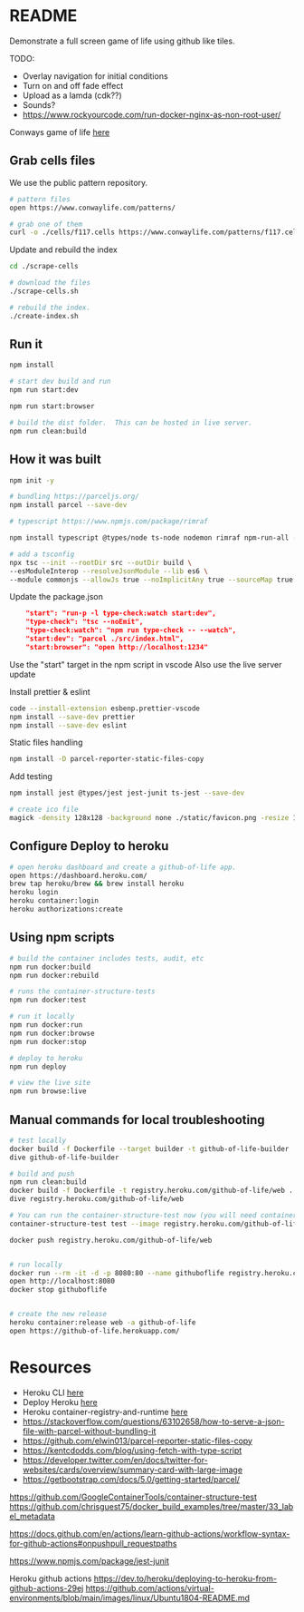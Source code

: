 # README
Demonstrate a full screen game of life using github like tiles. 

TODO:
* Overlay navigation for initial conditions
* Turn on and off fade effect
* Upload as a lamda (cdk??)
* Sounds? 
* https://www.rockyourcode.com/run-docker-nginx-as-non-root-user/



Conways game of life [here](https://en.wikipedia.org/wiki/Conway%27s_Game_of_Life)  

## Grab cells files
We use the public pattern repository.  

```sh
# pattern files
open https://www.conwaylife.com/patterns/

# grab one of them
curl -o ./cells/f117.cells https://www.conwaylife.com/patterns/f117.cells
```

Update and rebuild the index  
```sh
cd ./scrape-cells

# download the files
./scrape-cells.sh

# rebuild the index.
./create-index.sh
```

## Run it
```sh
npm install

# start dev build and run
npm run start:dev

npm run start:browser

# build the dist folder.  This can be hosted in live server. 
npm run clean:build
```

## How it was built

```sh
npm init -y  

# bundling https://parceljs.org/
npm install parcel --save-dev

# typescript https://www.npmjs.com/package/rimraf

npm install typescript @types/node ts-node nodemon rimraf npm-run-all --save-dev  

# add a tsconfig
npx tsc --init --rootDir src --outDir build \
--esModuleInterop --resolveJsonModule --lib es6 \
--module commonjs --allowJs true --noImplicitAny true --sourceMap true
```

Update the package.json
```json
    "start": "run-p -l type-check:watch start:dev",
    "type-check": "tsc --noEmit",
    "type-check:watch": "npm run type-check -- --watch",
    "start:dev": "parcel ./src/index.html",
    "start:browser": "open http://localhost:1234"
```

Use the "start" target in the npm script in vscode
Also use the live server update

Install prettier & eslint
```sh
code --install-extension esbenp.prettier-vscode
npm install --save-dev prettier 
npm install --save-dev eslint 
```

Static files handling
```sh
npm install -D parcel-reporter-static-files-copy
```

Add testing
```sh
npm install jest @types/jest jest-junit ts-jest --save-dev  
```

```sh
# create ico file
magick -density 128x128 -background none ./static/favicon.png -resize 128x128 ./static/favicon.ico
```
## Configure Deploy to heroku
```sh
# open heroku dashboard and create a github-of-life app.
open https://dashboard.heroku.com/
brew tap heroku/brew && brew install heroku
heroku login
heroku container:login
heroku authorizations:create       
```

## Using npm scripts

```sh
# build the container includes tests, audit, etc
npm run docker:build
npm run docker:rebuild

# runs the container-structure-tests
npm run docker:test

# run it locally
npm run docker:run 
npm run docker:browse
npm run docker:stop

# deploy to heroku
npm run deploy

# view the live site
npm run browse:live
```


## Manual commands for local troubleshooting
```sh
# test locally
docker build -f Dockerfile --target builder -t github-of-life-builder .
dive github-of-life-builder

# build and push
npm run clean:build   
docker build -f Dockerfile -t registry.heroku.com/github-of-life/web .
dive registry.heroku.com/github-of-life/web

# You can run the container-structure-test now (you will need container-structure-test installed)
container-structure-test test --image registry.heroku.com/github-of-life/web --config ./container-structure-tests.yaml 

docker push registry.heroku.com/github-of-life/web


# run locally 
docker run --rm -it -d -p 8080:80 --name githuboflife registry.heroku.com/github-of-life/web  
open http://localhost:8080
docker stop githuboflife


# create the new release
heroku container:release web -a github-of-life
open https://github-of-life.herokuapp.com/
```





# Resources 
* Heroku CLI [here](https://devcenter.heroku.com/articles/heroku-cli)
* Deploy Heroku [here](https://dashboard.heroku.com/apps/leaving-conde/deploy/heroku-container)
* Heroku container-registry-and-runtime [here](https://devcenter.heroku.com/articles/container-registry-and-runtime)
* https://stackoverflow.com/questions/63102658/how-to-serve-a-json-file-with-parcel-without-bundling-it
* https://github.com/elwin013/parcel-reporter-static-files-copy
* https://kentcdodds.com/blog/using-fetch-with-type-script
* https://developer.twitter.com/en/docs/twitter-for-websites/cards/overview/summary-card-with-large-image
* https://getbootstrap.com/docs/5.0/getting-started/parcel/


https://github.com/GoogleContainerTools/container-structure-test
https://github.com/chrisguest75/docker_build_examples/tree/master/33_label_metadata

https://docs.github.com/en/actions/learn-github-actions/workflow-syntax-for-github-actions#onpushpull_requestpaths

https://www.npmjs.com/package/jest-junit

Heroku github actions
https://dev.to/heroku/deploying-to-heroku-from-github-actions-29ej
https://github.com/actions/virtual-environments/blob/main/images/linux/Ubuntu1804-README.md
